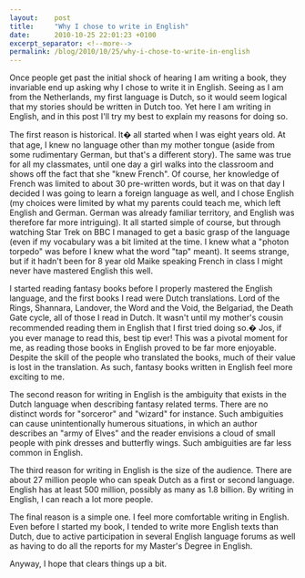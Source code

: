 ```yaml
---
layout:    post
title:     "Why I chose to write in English"
date:      2010-10-25 22:01:23 +0100
excerpt_separator: <!--more-->
permalink: /blog/2010/10/25/why-i-chose-to-write-in-english
---
```


Once people get past the initial shock of hearing I am writing a book, they invariable end up asking why I chose to write it in English. Seeing as I am from the Netherlands, my first language is Dutch, so it would seem logical that my stories should be written in Dutch too. Yet here I am writing in English, and in this post I'll try my best to explain my reasons for doing so.

<!--more-->
The first reason is historical. It� all started when I was eight years old. At that age, I knew no language other than my mother tongue (aside from some rudimentary German, but that's a different story). The same was true for all my classmates, until one day a girl walks into the classroom and shows off the fact that she &quot;knew French&quot;. Of course, her knowledge of French was limited to about 30 pre-written words, but it was on that day I decided I was going to learn a foreign language as well, and I chose English (my choices were limited by what my parents could teach me, which left English and German. German was already familiar territory, and English was therefore far more intriguing). It all started simple of course, but through watching Star Trek on BBC I managed to get a basic grasp of the language (even if my vocabulary was a bit limited at the time. I knew what a &quot;photon torpedo&quot; was before I knew what the word &quot;tap&quot; meant). It seems strange, but if it hadn't been for 8 year old Maike speaking French in class I might never have mastered English this well.

I started reading fantasy books before I properly mastered the English language, and the first books I read were Dutch translations. Lord of the Rings, Shannara, Landover, the Word and the Void, the Belgariad, the Death Gate cycle, all of those I read in Dutch. It wasn't until my mother's cousin recommended reading them in English that I first tried doing so.� Jos, if you ever manage to read this, best tip ever! This was a pivotal moment for me, as reading those books in English proved to be far more enjoyable. Despite the skill of the people who translated the books, much of their value is lost in the translation. As such, fantasy books written in English feel more exciting to me.

The second reason for writing in English is the ambiguity that exists in the Dutch language when describing fantasy related terms. There are no distinct words for &quot;sorceror&quot; and &quot;wizard&quot; for instance. Such ambiguities can cause unintentionally humerous situations, in which an author describes an &quot;army of Elves&quot; and the reader envisions a cloud of small people with pink dresses and butterfly wings. Such ambiguities are far less common in English.

The third reason for writing in English is the size of the audience. There are about 27 million people who can speak Dutch as a first or second language. English has at least 500 million, possibly as many as 1.8 billion. By writing in English, I can reach a lot more people.

The final reason is a simple one. I feel more comfortable writing in English. Even before I started my book, I tended to write more English texts than Dutch, due to active participation in several English language forums as well as having to do all the reports for my Master's Degree in English.

Anyway, I hope that clears things up a bit.
